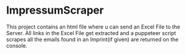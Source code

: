 ﻿# ImpressumScraper
This project contains an html file where u can send an Excel File to the Server. All links in the Excel File get extracted and a puppeteer script scrapes all the emails found in an Imprint(if given) are returned on the console.
